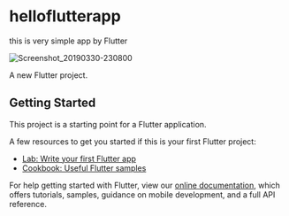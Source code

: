 # helloflutterapp

this is very simple app by Flutter 

![Screenshot_20190330-230800](https://user-images.githubusercontent.com/29558298/55282457-6b06cc80-5344-11e9-9a1b-bc35f85121a3.png)


A new Flutter project.

## Getting Started

This project is a starting point for a Flutter application.

A few resources to get you started if this is your first Flutter project:

- [Lab: Write your first Flutter app](https://flutter.io/docs/get-started/codelab)
- [Cookbook: Useful Flutter samples](https://flutter.io/docs/cookbook)

For help getting started with Flutter, view our 
[online documentation](https://flutter.io/docs), which offers tutorials, 
samples, guidance on mobile development, and a full API reference.
